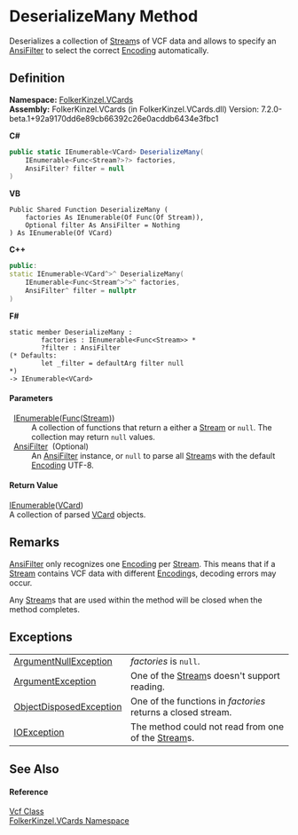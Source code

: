 # DeserializeMany Method


Deserializes a collection of <a href="https://learn.microsoft.com/dotnet/api/system.io.stream" target="_blank" rel="noopener noreferrer">Stream</a>s of VCF data and allows to specify an <a href="ca4f9ae6-422e-3a83-0b64-fc82ba7c1b4a.md">AnsiFilter</a> to select the correct <a href="https://learn.microsoft.com/dotnet/api/system.text.encoding" target="_blank" rel="noopener noreferrer">Encoding</a> automatically.



## Definition
**Namespace:** <a href="67dce261-ab8f-dd0a-4c0c-bc2633c1719e.md">FolkerKinzel.VCards</a>  
**Assembly:** FolkerKinzel.VCards (in FolkerKinzel.VCards.dll) Version: 7.2.0-beta.1+92a9170dd6e89cb66392c26e0acddb6434e3fbc1

**C#**
``` C#
public static IEnumerable<VCard> DeserializeMany(
	IEnumerable<Func<Stream?>?> factories,
	AnsiFilter? filter = null
)
```
**VB**
``` VB
Public Shared Function DeserializeMany ( 
	factories As IEnumerable(Of Func(Of Stream)),
	Optional filter As AnsiFilter = Nothing
) As IEnumerable(Of VCard)
```
**C++**
``` C++
public:
static IEnumerable<VCard^>^ DeserializeMany(
	IEnumerable<Func<Stream^>^>^ factories, 
	AnsiFilter^ filter = nullptr
)
```
**F#**
``` F#
static member DeserializeMany : 
        factories : IEnumerable<Func<Stream>> * 
        ?filter : AnsiFilter 
(* Defaults:
        let _filter = defaultArg filter null
*)
-> IEnumerable<VCard> 
```



#### Parameters
<dl><dt>  <a href="https://learn.microsoft.com/dotnet/api/system.collections.generic.ienumerable-1" target="_blank" rel="noopener noreferrer">IEnumerable</a>(<a href="https://learn.microsoft.com/dotnet/api/system.func-1" target="_blank" rel="noopener noreferrer">Func</a>(<a href="https://learn.microsoft.com/dotnet/api/system.io.stream" target="_blank" rel="noopener noreferrer">Stream</a>))</dt><dd>A collection of functions that return a either a <a href="https://learn.microsoft.com/dotnet/api/system.io.stream" target="_blank" rel="noopener noreferrer">Stream</a> or <code>null</code>. The collection may return <code>null</code> values.</dd><dt>  <a href="ca4f9ae6-422e-3a83-0b64-fc82ba7c1b4a.md">AnsiFilter</a>  (Optional)</dt><dd>An <a href="ca4f9ae6-422e-3a83-0b64-fc82ba7c1b4a.md">AnsiFilter</a> instance, or <code>null</code> to parse all <a href="https://learn.microsoft.com/dotnet/api/system.io.stream" target="_blank" rel="noopener noreferrer">Stream</a>s with the default <a href="https://learn.microsoft.com/dotnet/api/system.text.encoding" target="_blank" rel="noopener noreferrer">Encoding</a> UTF-8.</dd></dl>

#### Return Value
<a href="https://learn.microsoft.com/dotnet/api/system.collections.generic.ienumerable-1" target="_blank" rel="noopener noreferrer">IEnumerable</a>(<a href="23413828-9a4a-2851-b88b-84d0afcb0031.md">VCard</a>)  
A collection of parsed <a href="23413828-9a4a-2851-b88b-84d0afcb0031.md">VCard</a> objects.

## Remarks

<a href="ca4f9ae6-422e-3a83-0b64-fc82ba7c1b4a.md">AnsiFilter</a> only recognizes one <a href="https://learn.microsoft.com/dotnet/api/system.text.encoding" target="_blank" rel="noopener noreferrer">Encoding</a> per <a href="https://learn.microsoft.com/dotnet/api/system.io.stream" target="_blank" rel="noopener noreferrer">Stream</a>. This means that if a <a href="https://learn.microsoft.com/dotnet/api/system.io.stream" target="_blank" rel="noopener noreferrer">Stream</a> contains VCF data with different <a href="https://learn.microsoft.com/dotnet/api/system.text.encoding" target="_blank" rel="noopener noreferrer">Encoding</a>s, decoding errors may occur.

Any <a href="https://learn.microsoft.com/dotnet/api/system.io.stream" target="_blank" rel="noopener noreferrer">Stream</a>s that are used within the method will be closed when the method completes.


## Exceptions
<table>
<tr>
<td><a href="https://learn.microsoft.com/dotnet/api/system.argumentnullexception" target="_blank" rel="noopener noreferrer">ArgumentNullException</a></td>
<td><em>factories</em> is <code>null</code>.</td></tr>
<tr>
<td><a href="https://learn.microsoft.com/dotnet/api/system.argumentexception" target="_blank" rel="noopener noreferrer">ArgumentException</a></td>
<td>One of the <a href="https://learn.microsoft.com/dotnet/api/system.io.stream" target="_blank" rel="noopener noreferrer">Stream</a>s doesn't support reading.</td></tr>
<tr>
<td><a href="https://learn.microsoft.com/dotnet/api/system.objectdisposedexception" target="_blank" rel="noopener noreferrer">ObjectDisposedException</a></td>
<td>One of the functions in <em>factories</em> returns a closed stream.</td></tr>
<tr>
<td><a href="https://learn.microsoft.com/dotnet/api/system.io.ioexception" target="_blank" rel="noopener noreferrer">IOException</a></td>
<td>The method could not read from one of the <a href="https://learn.microsoft.com/dotnet/api/system.io.stream" target="_blank" rel="noopener noreferrer">Stream</a>s.</td></tr>
</table>

## See Also


#### Reference
<a href="776cc866-d81c-94ea-6b2e-9256ed03ad3b.md">Vcf Class</a>  
<a href="67dce261-ab8f-dd0a-4c0c-bc2633c1719e.md">FolkerKinzel.VCards Namespace</a>  
